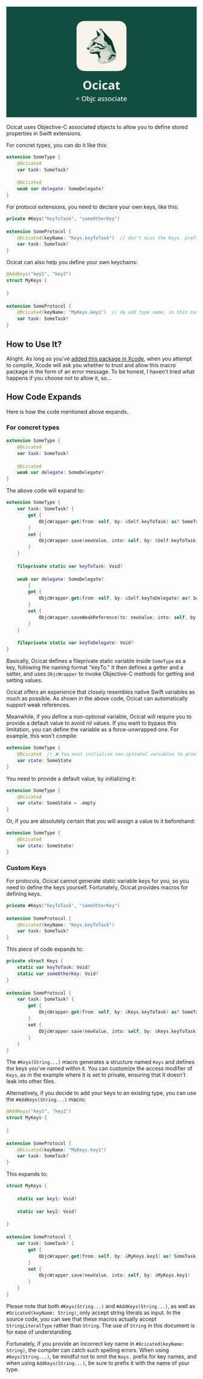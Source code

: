 ![Logo](assets/Logo.png)

Ocicat uses Objective-C associated objects to allow you to define stored properties in Swift extensions.

For concret types, you can do it like this:

```swift
extension SomeType {
    @Ocicated
    var task: SomeTask?

    @Ocicated
    weak var delegate: SomeDelegate?
}
```

For protocol extensions, you need to declare your own keys, like this:

```swift
private #Keys("keyToTask", "someOtherKey")

extension SomeProtocol {
    @Ocicated(keyName: "Keys.keyToTask")  // don't miss the Keys. prefix here
    var task: SomeTask?
}
```

Ocicat can also help you define your own keychains:

```swift
@AddKeys("key1", "key2")
struct MyKeys {
    
}

extension SomeProtocol {
    @Ocicated(keyName: "MyKeys.key1")  // do add type name, in this case MyKeys., before the key name
    var task: SomeTask?
}
```



## How to Use It?

Alright. As long as you've [added this package in Xcode](https://developer.apple.com/documentation/xcode/adding-package-dependencies-to-your-app), when you attempt to compile, Xcode will ask you whether to trust and allow this macro package in the form of an error message. To be honest, I haven't tried what happens if you choose not to allow it, so...



## How Code Expands

Here is how the code mentioned above expands.

### For concret types

```swift
extension SomeType {
    @Ocicated
    var task: SomeTask?

    @Ocicated
    weak var delegate: SomeDelegate?
}
```

The above code will expand to:

```swift
extension SomeType {
    var task: SomeTask? {
        get {
            ObjcWrapper.get(from: self, by: &Self.keyToTask) as? SomeTask
        }
        set {
            ObjcWrapper.save(newValue, into: self, by: &Self.keyToTask)
        }
    }    
    
    fileprivate static var keyToTask: Void?
    
    weak var delegate: SomeDelegate?
        {
        get {
            ObjcWrapper.get(from: self, by: &Self.keyToDelegate) as? SomeDelegate
        }
        set {
            ObjcWrapper.saveWeakReference(to: newValue, into: self, by: &Self.keyToDelegate)
        }
    }
    
    fileprivate static var keyToDelegate: Void?
}
```

Basically, Ocicat defines a fileprivate static variable inside `SomeType` as a key, following the naming format "keyTo." It then defines a getter and a setter, and uses `ObjcWrapper` to invoke Objective-C methods for getting and setting values.

Ocicat offers an experience that closely resembles native Swift variables as much as possible. As shown in the above code, Ocicat can automatically support weak references. 

Meanwhile, if you define a non-optional variable, Ocicat will require you to provide a default value to avoid nil values. If you want to bypass this limitation, you can define the variable as a force-unwrapped one. For example, this won't compile:

```swift
extension SomeType {
    @Ocicated  // ❌ You must initialize non-optional variables to provide them with a default value.
    var state: SomeState
}
```

You need to provide a default value, by initializing it:

```swift
extension SomeType {
    @Ocicated
    var state: SomeState = .empty
}
```

Or, if you are absolutely certain that you will assign a value to it beforehand:

```SWIFT
extension SomeType {
    @Ocicated
    var state: SomeState!
}
```



### Custom Keys

For protocols, Ocicat cannot generate static variable keys for you, so you need to define the keys yourself. Fortunately, Ocicat provides macros for defining keys.

```swift
private #Keys("keyToTask", "someOtherKey")

extension SomeProtocol {
    @Ocicated(keyName: "Keys.keyToTask")
    var task: SomeTask?
}
```

This piece of code expands to:

```swift
private struct Keys {
    static var keyToTask: Void?
    static var someOtherKey: Void?
}

extension SomeProtocol {
    var task: SomeTask? {
        get {
            ObjcWrapper.get(from: self, by: &Keys.keyToTask) as? SomeTask
        }
        set {
            ObjcWrapper.save(newValue, into: self, by: &Keys.keyToTask)
        }
    }
}
```

The `#Keys(String...)` macro generates a structure named `Keys` and defines the keys you've named within it. You can customize the access modifier of `Keys`, as in the example where it is set to private, ensuring that it doesn't leak into other files.

Alternatively, if you decide to add your keys to an existing type, you can use the `#AddKeys(String...)` macro:

```SWIFT
@AddKeys("key1", "key2")
struct MyKeys {
    
}

extension SomeProtocol {
    @Ocicated(keyName: "MyKeys.key1")
    var task: SomeTask?
}
```

This expands to:

```swift
struct MyKeys {
    
    static var key1: Void?

    static var key2: Void?
    
}

extension SomeProtocol {
    var task: SomeTask? {
        get {
            ObjcWrapper.get(from: self, by: &MyKeys.key1) as? SomeTask
        }
        set {
            ObjcWrapper.save(newValue, into: self, by: &MyKeys.key1)
        }
    }
}
```

Please note that both `#Keys(String...)` and `#AddKeys(String...)`, as well as `#Ocicated(keyName: String)`, only accept string literals as input. In the source code, you can see that these macros actually accept `StringLiteralType` rather than `String`. The use of `String` in this document is for ease of understanding.

Fortunately, if you provide an incorrect key name in `#Ocicated(keyName: String)`, the compiler can catch such spelling errors. When using `#Keys(String...)`, be mindful not to omit the `Keys.` prefix for key names, and when using `AddKeys(String...)`, be sure to prefix it with the name of your type.